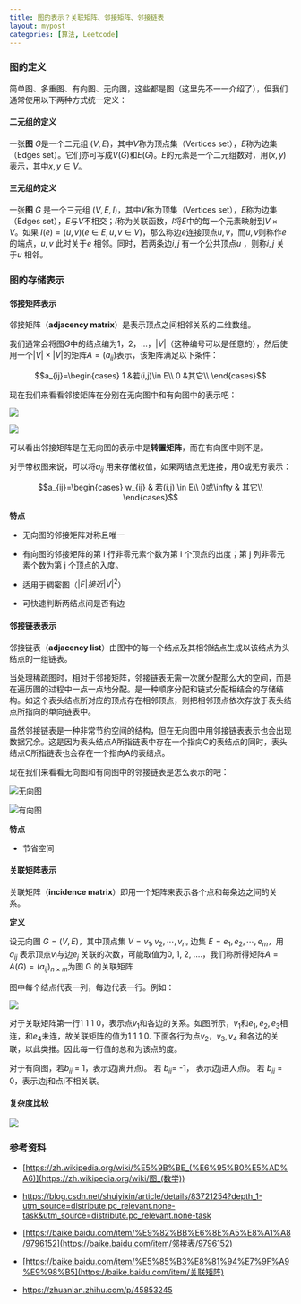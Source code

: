 ```yaml
---
title: 图的表示？关联矩阵、邻接矩阵、邻接链表
layout: mypost
categories: [算法, Leetcode]
---
```




### 图的定义

简单图、多重图、有向图、无向图，这些都是图（这里先不一一介绍了），但我们通常使用以下两种方式统一定义：

#### 二元组的定义

一张**图** $G$是一个二元组 $(V,E)$，其中$V$称为顶点集（Vertices set），$E$称为边集（Edges set）。它们亦可写成$V(G)$和$E(G)$。$E$的元素是一个二元组数对，用$(x,y)$表示，其中$x,y \in V$。

#### 三元组的定义

一张**图** $G$ 是一个三元组 $(V,E,I)$，其中$V$称为顶集（Vertices set），$E$称为边集（Edges set），$E$与$V$不相交；$I$称为关联函数，$I$将$E$中的每一个元素映射到$V \times V$。如果 $I(e)=(u,v)(e\in E,u,v\in V)$，那么称边$e$连接顶点$u,v$，而$u,v$则称作$e$的端点，$u,v$ 此时关于$e$ 相邻。同时，若两条边$i,j$ 有一个公共顶点$u$ ，则称$i,j$ 关于$u$ 相邻。

### 图的存储表示

#### 邻接矩阵表示

邻接矩阵（**adjacency matrix**）是表示顶点之间相邻关系的二维数组。

我们通常会将图$G$中的结点编为1，2，...，|$V$|（这种编号可以是任意的），然后使用一个$|V|\times|V|$的矩阵$A=(a_{ij})$表示，该矩阵满足以下条件：

$$a_{ij}=\begin{cases}
1 &若(i,j)\in E\\
0 &其它\\
\end{cases}$$

现在我们来看看邻接矩阵在分别在无向图中和有向图中的表示吧：

![](https://cdn.jsdelivr.net/gh/zhyjc6/My-Pictures/2020/03/20200311113240.png)

![](https://cdn.jsdelivr.net/gh/zhyjc6/My-Pictures/2020/03/20200311114055.png)

可以看出邻接矩阵是在无向图的表示中是**转置矩阵**，而在有向图中则不是。

对于带权图来说，可以将$a_{ij}$ 用来存储权值，如果两结点无连接，用0或无穷表示：

$$a_{ij}=\begin{cases}
w_{ij} & 若(i,j) \in E\\
0或\infty & 其它\\
\end{cases}$$

**特点**

- 无向图的邻接矩阵对称且唯一

- 有向图的邻接矩阵的第 i 行非零元素个数为第 i 个顶点的出度；第 j 列非零元素个数为第 j 个顶点的入度。

- 适用于稠密图（$|E|接近|V|^2$）

- 可快速判断两结点间是否有边

  

#### 邻接链表表示

邻接链表（**adjacency list**）由图中的每一个结点及其相邻结点生成以该结点为头结点的一组链表。

当处理稀疏图时，相对于邻接矩阵，邻接链表无需一次就分配那么大的空间，而是在遍历图的过程中一点一点地分配。是一种顺序分配和链式分配相结合的存储结构。如这个表头结点所对应的顶点存在相邻顶点，则把相邻顶点依次存放于表头结点所指向的单向链表中。

虽然邻接链表是一种非常节约空间的结构，但在无向图中用邻接链表表示也会出现数据冗余。这是因为表头结点A所指链表中存在一个指向C的表结点的同时，表头结点C所指链表也会存在一个指向A的表结点。

现在我们来看看无向图和有向图中的邻接链表是怎么表示的吧：

![无向图](https://cdn.jsdelivr.net/gh/zhyjc6/My-Pictures/2020/03/20200311113749.png)

![有向图](https://cdn.jsdelivr.net/gh/zhyjc6/My-Pictures/2020/03/20200311115937.png)

**特点**

- 节省空间



#### 关联矩阵表示

关联矩阵（**incidence matrix**）即用一个矩阵来表示各个点和每条边之间的关系。

**定义**

设无向图 $G=(V, E)$，其中顶点集 $V=v_1,v_2,⋯,v_n$, 边集 $E=e_1,e_2,⋯,e_m$，用 $a_{ij}$ 表示顶点$v_i$与边$e_j$ 关联的次数，可能取值为0, 1, 2, ....，我们称所得矩阵$A=A(G)=(a_{ij})_{n\times m}$为图 G 的关联矩阵

图中每个结点代表一列，每边代表一行。例如：

![](https://cdn.jsdelivr.net/gh/zhyjc6/My-Pictures/2020/03/20200311130738.png)

对于关联矩阵第一行1 1 1 0，表示点$v_1$和各边的关系。如图所示，$v_1$和$e_1,e_2,e_3$相连，和$e_4$未连，故关联矩阵的值为1 1 1 0. 下面各行为点$v_2，v_3, v_4$ 和各边的关联，以此类推。因此每一行值的总和为该点的度。

对于有向图，若$b_{ij}$ = 1，表示边j离开点i。 若 $b_{ij}$= -1， 表示边j进入点i。 若 $b_{ij}$ = 0，表示边j和点i不相关联。

#### 复杂度比较

![](https://cdn.jsdelivr.net/gh/zhyjc6/My-Pictures/2020/03/20200311105806.png)

### 参考资料

- [https://zh.wikipedia.org/wiki/%E5%9B%BE_(%E6%95%B0%E5%AD%A6)](https://zh.wikipedia.org/wiki/图_(数学))

- https://blog.csdn.net/shuiyixin/article/details/83721254?depth_1-utm_source=distribute.pc_relevant.none-task&utm_source=distribute.pc_relevant.none-task

- [https://baike.baidu.com/item/%E9%82%BB%E6%8E%A5%E8%A1%A8/9796152](https://baike.baidu.com/item/邻接表/9796152)

- [https://baike.baidu.com/item/%E5%85%B3%E8%81%94%E7%9F%A9%E9%98%B5](https://baike.baidu.com/item/关联矩阵)

- https://zhuanlan.zhihu.com/p/45853245

  